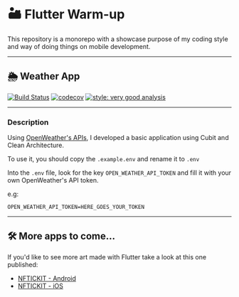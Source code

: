 # 🏜️ Flutter Warm-up

This repository is a monorepo with a showcase purpose of my coding style and way of doing things on mobile development.

---

## 🌦️ Weather App

[![Build Status](https://github.com/0xfbravo/flutter-warmup/actions/workflows/ci.yml/badge.svg)](https://github.com/0xfbravo/flutter-warmup/actions)
[![codecov](https://codecov.io/gh/0xfbravo/flutter-warmup/graph/badge.svg?token=XuZHPN7OhY)](https://codecov.io/gh/0xfbravo/flutter-warmup)
[![style: very good analysis](https://img.shields.io/badge/style-very_good_analysis-B22C89.svg)](https://pub.dev/packages/very_good_analysis)

---

### Description

Using [OpenWeather's APIs](https://openweathermap.org/api), I developed a basic application using Cubit and Clean Architecture.

To use it, you should copy the `.example.env` and rename it to `.env`

Into the `.env` file, look for the key `OPEN_WEATHER_API_TOKEN` and fill it with your own OpenWeather's API token.

e.g:
```
OPEN_WEATHER_API_TOKEN=HERE_GOES_YOUR_TOKEN
```

---

## 🛠️ More apps to come...
If you'd like to see more art made with Flutter take a look at this one published:
- [NFTICKIT - Android](https://play.google.com/store/apps/details?id=nftick.it.app)
- [NFTICKIT - iOS](https://apps.apple.com/br/app/nftickit/id1613329192?l=en)
